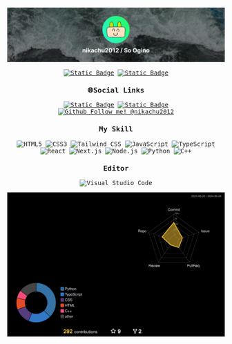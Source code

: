 <div align="center">
<samp>

![nikachu2012 / So Ogino](image/header.png)

[![Static Badge](https://img.shields.io/badge/portfolio-%23ffffff.svg?style=for-the-badge)](https://portfolio.nikachu.net) [![Static Badge](https://img.shields.io/badge/blog-ffffff.svg?style=for-the-badge)](https://blog.nikachu.net)

### **🌐Social Links**  
[![Static Badge](https://img.shields.io/badge/Follow%20%40nikachu2012-%23000000.svg?style=for-the-badge&logo=x&logoColor=ffffff)](https://twitter.com/nikachu2012) [![Static Badge](https://img.shields.io/badge/Follow%20%40nikachu2012-%23249EF0.svg?style=for-the-badge&logo=instagram&logoColor=ffffff&color=%23E4405F)](https://instagram.com/nikachu2012)
[![Github Follow me! @nikachu2012](https://img.shields.io/badge/Follow%20%40nikachu2012-%23181717.svg?style=for-the-badge&logo=github&logoColor=ffffff)](https://github.com/nikachu2012)

### My Skill

![HTML5](https://img.shields.io/badge/HTML-E34F26.svg?style=for-the-badge&logo=HTML5&logoColor=ffffff) ![CSS3](https://img.shields.io/badge/CSS3-1572B6.svg?style=for-the-badge&logo=CSS3&logoColor=ffffff) ![Tailwind CSS](https://img.shields.io/badge/Tailwind%20CSS-%2306B6D4.svg?style=for-the-badge&logo=Tailwind%20CSS&logoColor=ffffff) ![JavaScript](https://img.shields.io/badge/JavaScript-F7DF1E.svg?style=for-the-badge&logo=JavaScript&logoColor=000000) ![TypeScript](https://img.shields.io/badge/TypeScript-%233178C6.svg?style=for-the-badge&logo=TypeScript&logoColor=ffffff) ![React](https://img.shields.io/badge/React-%2361DAFB.svg?style=for-the-badge&logo=React&logoColor=000000) ![Next.js](https://img.shields.io/badge/Next.js-%23000000.svg?style=for-the-badge&logo=Next.js&logoColor=ffffff)
![Node.js](https://img.shields.io/badge/Node.js-%235FA04E.svg?style=for-the-badge&logo=Node.js&logoColor=ffffff) ![Python](https://img.shields.io/badge/Python-%233776AB.svg?style=for-the-badge&logo=Python&logoColor=ffffff) ![C++](https://img.shields.io/badge/C%2B%2B-%2300599C.svg?style=for-the-badge&logo=c%2B%2B&logoColor=ffffff)


### Editor
![Visual Studio Code](https://img.shields.io/badge/Visual%20Studio%20Code-%23007ACC.svg?style=for-the-badge&logo=Visual%20Studio%20Code&logoColor=ffffff)

<img src="profile-3d-contrib/profile-night-rainbow.svg" style="width:600px;">

</samp>
</div>
